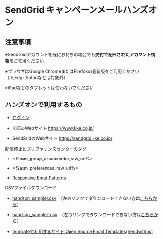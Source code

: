 # SendGrid キャンペーンメールハンズオン

## 注意事項

※SendGridアカウントを既にお持ちの場合でも**受付で配布されたアカウント情報**をご使用ください

※ブラウザはGoogle ChromeまたはFirefoxの最新版をご利用ください（IE,Edge,Safariなどは対象外）

※iPadなどのタブレットは使わないでください

## ハンズオンで利用するもの

- <a href="https://app.sendgrid.com/login" target="_blank">ログイン</a>

- KKEのWebサイト <a href="https://www.kke.co.jp/" target="_blank">https://www.kke.co.jp/</a>

- SendGridのWebサイト <a href="https://sendgrid.kke.co.jp/" target="_blank">https://sendgrid.kke.co.jp/</a>

配信停止とプリファレンスセンターのタグ
- <%asm_group_unsubscribe_raw_url%>
- <%asm_preferences_raw_url%>

- <a href="http://responsiveemailpatterns.com/" target="_blank">Responsive Email Patterns</a>

CSVファイルダウンロード
- [handson_sample1.csv](https://mchandson.blob.core.windows.net/mchandson/handson_sample1.csv)　（左のリンクでダウンロードできない方は[こちらから](https://1drv.ms/u/s!AioRWUgfQPSShUiQqDrpzfcx5qzm)）
- [handson_sample2.csv](https://mchandson.blob.core.windows.net/mchandson/handson_sample2.csv)　（左のリンクでダウンロードできない方は[こちらから](https://1drv.ms/u/s!AioRWUgfQPSShUlJBxa92H7CPP7n)）

- <a href="https://www.sendwithus.com/resources/templates" target="_blank">templateで利用するサイト Open Source Email Templates(Sendwithus)</a>
